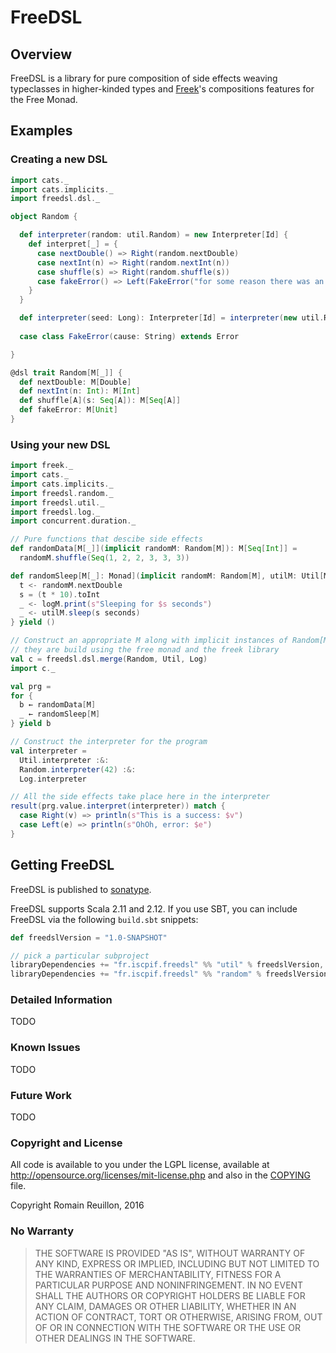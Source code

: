 # FreeDSL


## Overview

FreeDSL is a library for pure composition of side effects weaving typeclasses in higher-kinded types and [Freek]()'s compositions features for the Free Monad.

## Examples

### Creating a new DSL

```scala
import cats._
import cats.implicits._
import freedsl.dsl._

object Random {

  def interpreter(random: util.Random) = new Interpreter[Id] {
    def interpret[_] = {
      case nextDouble() => Right(random.nextDouble)
      case nextInt(n) => Right(random.nextInt(n))
      case shuffle(s) => Right(random.shuffle(s))
      case fakeError() => Left(FakeError("for some reason there was an error"))
    }
  }

  def interpreter(seed: Long): Interpreter[Id] = interpreter(new util.Random(seed))
  
  case class FakeError(cause: String) extends Error

}

@dsl trait Random[M[_]] {
  def nextDouble: M[Double]
  def nextInt(n: Int): M[Int]
  def shuffle[A](s: Seq[A]): M[Seq[A]]
  def fakeError: M[Unit]
}
```

### Using your new DSL

```scala
import freek._
import cats._
import cats.implicits._
import freedsl.random._
import freedsl.util._
import freedsl.log._
import concurrent.duration._

// Pure functions that descibe side effects
def randomData[M[_]](implicit randomM: Random[M]): M[Seq[Int]] =
  randomM.shuffle(Seq(1, 2, 2, 3, 3, 3))

def randomSleep[M[_]: Monad](implicit randomM: Random[M], utilM: Util[M], logM: Log[M]): M[Unit] = for {
  t <- randomM.nextDouble
  s = (t * 10).toInt
  _ <- logM.print(s"Sleeping for $s seconds")
  _ <- utilM.sleep(s seconds)
} yield ()

// Construct an appropriate M along with implicit instances of Random[M], Util[M] and Log[M]
// they are build using the free monad and the freek library
val c = freedsl.dsl.merge(Random, Util, Log)
import c._

val prg =
for {
  b ← randomData[M]
  _ ← randomSleep[M]
} yield b

// Construct the interpreter for the program
val interpreter =
  Util.interpreter :&:
  Random.interpreter(42) :&:
  Log.interpreter

// All the side effects take place here in the interpreter
result(prg.value.interpret(interpreter)) match {
  case Right(v) => println(s"This is a success: $v")
  case Left(e) => println(s"OhOh, error: $e")
}
```

## Getting FreeDSL

FreeDSL is published to [sonatype](https://oss.sonatype.org/).

FreeDSL supports Scala 2.11 and 2.12. If you use SBT, you can
include FreeDSL via the following `build.sbt` snippets:

```scala
def freedslVersion = "1.0-SNAPSHOT"

// pick a particular subproject
libraryDependencies += "fr.iscpif.freedsl" %% "util" % freedslVersion,
libraryDependencies += "fr.iscpif.freedsl" %% "random" % freedslVersion % "test"
```

### Detailed Information

TODO

### Known Issues

TODO

### Future Work

TODO

### Copyright and License

All code is available to you under the LGPL license, available at
http://opensource.org/licenses/mit-license.php and also in the
[COPYING](COPYING) file.

Copyright Romain Reuillon, 2016

### No Warranty

> THE SOFTWARE IS PROVIDED "AS IS", WITHOUT WARRANTY OF ANY KIND,
> EXPRESS OR IMPLIED, INCLUDING BUT NOT LIMITED TO THE WARRANTIES OF
> MERCHANTABILITY, FITNESS FOR A PARTICULAR PURPOSE AND
> NONINFRINGEMENT. IN NO EVENT SHALL THE AUTHORS OR COPYRIGHT HOLDERS
> BE LIABLE FOR ANY CLAIM, DAMAGES OR OTHER LIABILITY, WHETHER IN AN
> ACTION OF CONTRACT, TORT OR OTHERWISE, ARISING FROM, OUT OF OR IN
> CONNECTION WITH THE SOFTWARE OR THE USE OR OTHER DEALINGS IN THE
> SOFTWARE.
